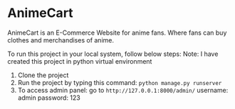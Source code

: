 # AnimeCart
AnimeCart is an E-Commerce Website for anime fans. Where fans can buy clothes and merchandises of anime.

To run this project in your local system, follow below steps: 
Note: I have created this project in python virtual environment

1. Clone the project
2. Run the project by typing this command:
   `python manage.py runserver`
3. To access admin panel:
   go to `http://127.0.0.1:8000/admin/`
   username: admin
   password: 123
